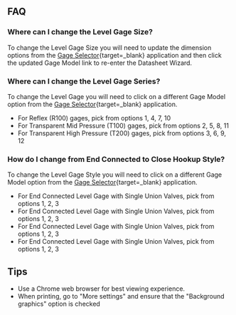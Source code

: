## **FAQ**

### Where can I change the Level Gage Size?
To change the Level Gage Size you will need to update the dimension options from the [Gage Selector](https://gage-selector.infernomfg.net){target=_blank} application and then click the updated Gage Model link to re-enter the Datasheet Wizard.

### Where can I change the Level Gage Series?
To change the Level Gage you will need to click on a different Gage Model option from the [Gage Selector](https://gage-selector.infernomfg.net){target=_blank} application.  

- For Reflex (R100) gages, pick from options 1, 4, 7, 10  
- For Transparent Mid Pressure (T100) gages, pick from options 2, 5, 8, 11
- For Transparent High Pressure (T200) gages, pick from options 3, 6, 9, 12

### How do I change from End Connected to Close Hookup Style?
To change the Level Gage Style you will need to click on a different Gage Model option from the [Gage Selector](https://gage-selector.infernomfg.net){target=_blank} application.  

- For End Connected Level Gage with Single Union Valves, pick from options 1, 2, 3
- For End Connected Level Gage with Single Union Valves, pick from options 1, 2, 3
- For End Connected Level Gage with Single Union Valves, pick from options 1, 2, 3
- For End Connected Level Gage with Single Union Valves, pick from options 1, 2, 3


## **Tips**
- Use a Chrome web browser for best viewing experience.
- When printing, go to "More settings" and ensure that the "Background graphics" option is checked

